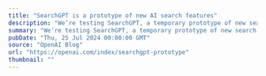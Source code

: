 ```yaml
---
title: "SearchGPT is a prototype of new AI search features"
description: "We’re testing SearchGPT, a temporary prototype of new search features that give you fast and timely answers with clear and relevant sources."
summary: "We’re testing SearchGPT, a temporary prototype of new search features that give you fast and timely answers with clear and relevant sources."
pubDate: "Thu, 25 Jul 2024 00:00:00 GMT"
source: "OpenAI Blog"
url: "https://openai.com/index/searchgpt-prototype"
thumbnail: ""
---
```


